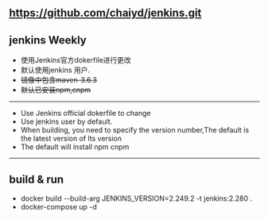 ## https://github.com/chaiyd/jenkins.git

## jenkins Weekly
- 使用Jenkins官方dokerfile进行更改
- 默认使用jenkins 用户.
- ~~镜像中包含maven-3.6.3~~
- ~~默认已安装npm,cnpm~~

---
- Use Jenkins official dokerfile to change
- Use jenkins user by default.
- When building, you need to specify the version number,The default is the latest version of lts version
- The default will install npm cnpm
---

## build & run
- docker build --build-arg JENKINS_VERSION=2.249.2 -t jenkins:2.280 .
- docker-compose up -d
